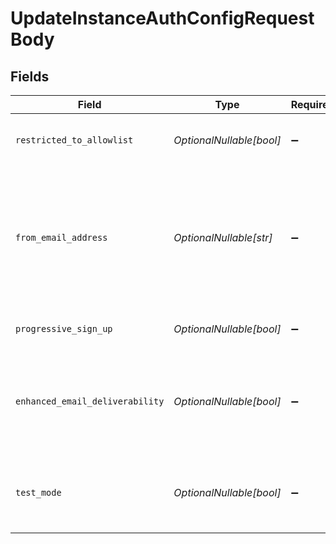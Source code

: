 # UpdateInstanceAuthConfigRequestBody


## Fields

| Field                                                                                                                                                                                                                                                                    | Type                                                                                                                                                                                                                                                                     | Required                                                                                                                                                                                                                                                                 | Description                                                                                                                                                                                                                                                              | Example                                                                                                                                                                                                                                                                  |
| ------------------------------------------------------------------------------------------------------------------------------------------------------------------------------------------------------------------------------------------------------------------------ | ------------------------------------------------------------------------------------------------------------------------------------------------------------------------------------------------------------------------------------------------------------------------ | ------------------------------------------------------------------------------------------------------------------------------------------------------------------------------------------------------------------------------------------------------------------------ | ------------------------------------------------------------------------------------------------------------------------------------------------------------------------------------------------------------------------------------------------------------------------ | ------------------------------------------------------------------------------------------------------------------------------------------------------------------------------------------------------------------------------------------------------------------------ |
| `restricted_to_allowlist`                                                                                                                                                                                                                                                | *OptionalNullable[bool]*                                                                                                                                                                                                                                                 | :heavy_minus_sign:                                                                                                                                                                                                                                                       | Whether sign up is restricted to email addresses, phone numbers and usernames that are on the allowlist.                                                                                                                                                                 | false                                                                                                                                                                                                                                                                    |
| `from_email_address`                                                                                                                                                                                                                                                     | *OptionalNullable[str]*                                                                                                                                                                                                                                                  | :heavy_minus_sign:                                                                                                                                                                                                                                                       | The local part of the email address from which authentication-related emails (e.g. OTP code, magic links) will be sent.<br/>Only alphanumeric values are allowed.<br/>Note that this value should contain only the local part of the address (e.g. `foo` for `foo@example.com`). | noreply                                                                                                                                                                                                                                                                  |
| `progressive_sign_up`                                                                                                                                                                                                                                                    | *OptionalNullable[bool]*                                                                                                                                                                                                                                                 | :heavy_minus_sign:                                                                                                                                                                                                                                                       | Enable the Progressive Sign Up algorithm. Refer to the [docs](https://clerk.com/docs/upgrade-guides/progressive-sign-up) for more info.                                                                                                                                  | true                                                                                                                                                                                                                                                                     |
| `enhanced_email_deliverability`                                                                                                                                                                                                                                          | *OptionalNullable[bool]*                                                                                                                                                                                                                                                 | :heavy_minus_sign:                                                                                                                                                                                                                                                       | The "enhanced_email_deliverability" feature will send emails from "verifications@clerk.dev" instead of your domain.<br/>This can be helpful if you do not have a high domain reputation.                                                                                 | true                                                                                                                                                                                                                                                                     |
| `test_mode`                                                                                                                                                                                                                                                              | *OptionalNullable[bool]*                                                                                                                                                                                                                                                 | :heavy_minus_sign:                                                                                                                                                                                                                                                       | Toggles test mode for this instance, allowing the use of test email addresses and phone numbers.<br/>Defaults to true for development instances.                                                                                                                         | true                                                                                                                                                                                                                                                                     |